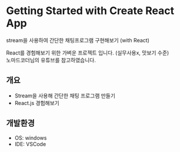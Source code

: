 # Getting Started with Create React App

stream을 사용하여 간단한 채팅프로그램 구현해보기 (with React)  

React를 경험해보기 위한 가벼운 프로젝트 입니다. (실무사용x, 맛보기 수준)  
노마드코더님의 유튜브를 참고하였습니다.


## 개요
- Stream을 사용해 간단한 채팅 프로그램 만들기
- React.js 경험해보기  


  
## 개발환경
- OS: windows  
- IDE: VSCode

